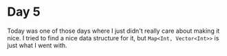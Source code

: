 # Day 5

Today was one of those days where I just didn't really care about making it nice.
I tried to find a nice data structure for it, but `Map<Int, Vector<Int>>` is just what I went with.

